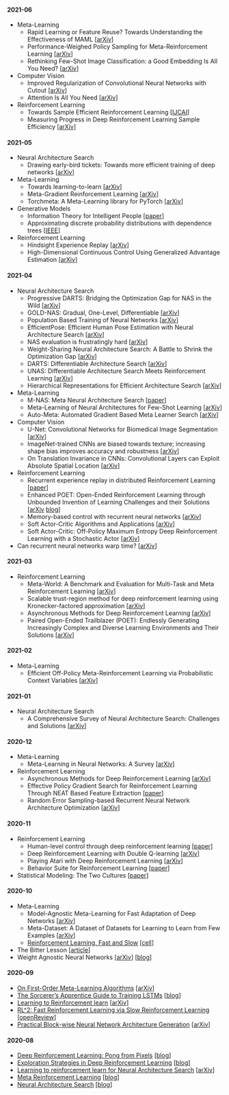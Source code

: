 #### 2021-06
- Meta-Learning
    - Rapid Learning or Feature Reuse? Towards Understanding the Effectiveness of MAML [[arXiv](https://arxiv.org/abs/1909.09157)]
    - Performance-Weighed Policy Sampling for Meta-Reinforcement Learning [[arXiv](https://arxiv.org/abs/2012.06016)]
    - Rethinking Few-Shot Image Classification: a Good Embedding Is All You Need? [[arXiv](https://arxiv.org/abs/2003.11539)]
- Computer Vision
    - Improved Regularization of Convolutional Neural Networks with Cutout [[arXiv](https://arxiv.org/abs/1708.04552)]
    - Attention Is All You Need [[arXiv](https://arxiv.org/abs/1706.03762)]
- Reinforcement Learning
    - Towards Sample Efficient Reinforcement Learning [[IJCAI](https://www.ijcai.org/proceedings/2018/820)]
    - Measuring Progress in Deep Reinforcement Learning Sample Efficiency [[arXiv](https://arxiv.org/abs/2102.04881)]

#### 2021-05
- Neural Architecture Search
    - Drawing early-bird tickets: Towards more efficient training of deep networks [[arXiv](https://arxiv.org/abs/1909.11957)]
- Meta-Learning
    - Towards learning-to-learn [[arXiv](https://arxiv.org/abs/1811.00231)]
    - Meta-Gradient Reinforcement Learning [[arXiv](https://arxiv.org/abs/1805.09801)]
    - Torchmeta: A Meta-Learning library for PyTorch [[arXiv](https://arxiv.org/abs/1909.06576)]
- Generative Models
    - Information Theory for Intelligent People [[paper](http://tuvalu.santafe.edu/~simon/it.pdf)]
    - Approximating discrete probability distributions with dependence trees [[IEEE](https://ieeexplore.ieee.org/document/1054142)]
- Reinforcement Learning
    - Hindsight Experience Replay [[arXiv](https://arxiv.org/abs/1707.01495)]
    - High-Dimensional Continuous Control Using Generalized Advantage Estimation [[arXiv](https://arxiv.org/abs/1506.02438)]

#### 2021-04
- Neural Architecture Search
    - Progressive DARTS: Bridging the Optimization Gap for NAS in the Wild [[arXiv](https://arxiv.org/abs/1912.10952)]
    - GOLD-NAS: Gradual, One-Level, Differentiable [[arXiv](https://arxiv.org/abs/2007.03331)]
    - Population Based Training of Neural Networks [[arXiv](https://arxiv.org/abs/1711.09846)]
    - EfficientPose: Efficient Human Pose Estimation with Neural Architecture Search [[arXiv](https://arxiv.org/abs/2012.07086)]
    - NAS evaluation is frustratingly hard [[arXiv](https://arxiv.org/abs/1912.12522)]
    - Weight-Sharing Neural Architecture Search: A Battle to Shrink the Optimization Gap [[arXiv](https://arxiv.org/abs/2008.01475)]
    - DARTS: Differentiable Architecture Search [[arXiv](https://arxiv.org/abs/1806.09055)]
    - UNAS: Differentiable Architecture Search Meets Reinforcement Learning [[arXiv](https://arxiv.org/abs/1912.07651)]
    - Hierarchical Representations for Efficient Architecture Search [[arXiv](https://arxiv.org/abs/1711.00436)]
- Meta-Learning
    - M-NAS: Meta Neural Architecture Search [[paper](https://ojs.aaai.org//index.php/AAAI/article/view/6084)]
    - Meta-Learning of Neural Architectures for Few-Shot Learning [[arXiv](https://arxiv.org/abs/1911.11090)]
    - Auto-Meta: Automated Gradient Based Meta Learner Search [[arXiv](https://arxiv.org/abs/1806.06927)]
- Computer Vision
    - U-Net: Convolutional Networks for Biomedical Image Segmentation [[arXiv](https://arxiv.org/abs/1505.04597)]
    - ImageNet-trained CNNs are biased towards texture; increasing shape bias improves accuracy and robustness [[arXiv](https://arxiv.org/abs/1811.12231)]
    - On Translation Invariance in CNNs: Convolutional Layers can Exploit Absolute Spatial Location [[arXiv](https://arxiv.org/abs/2003.07064)]
- Reinforcement Learning
    - Recurrent experience replay in distributed Reinforcement Learning [[paper](https://openreview.net/pdf?id=r1lyTjAqYX)]
    - Enhanced POET: Open-Ended Reinforcement Learning through Unbounded Invention of Learning Challenges and their Solutions [[arXiv](https://arxiv.org/abs/2003.08536) [blog](https://eng.uber.com/poet-open-ended-deep-learning/)]
    - Memory-based control with recurrent neural networks [[arXiv](https://arxiv.org/abs/1512.04455)]
    - Soft Actor-Critic Algorithms and Applications [[arXiv](https://arxiv.org/abs/1812.05905)]
    - Soft Actor-Critic: Off-Policy Maximum Entropy Deep Reinforcement Learning with a Stochastic Actor [[arXiv](https://arxiv.org/abs/1801.01290)]
- Can recurrent neural networks warp time? [[arXiv](https://arxiv.org/pdf/1804.11188.pdf)]

#### 2021-03
- Reinforcement Learning
    - Meta-World: A Benchmark and Evaluation for Multi-Task and Meta Reinforcement Learning [[arXiv](https://arxiv.org/abs/1910.10897)]
    - Scalable trust-region method for deep reinforcement learning using Kronecker-factored approximation [[arXiv](https://arxiv.org/abs/1708.05144)]
    - Asynchronous Methods for Deep Reinforcement Learning [[arXiv](https://arxiv.org/abs/1602.01783)]
    - Paired Open-Ended Trailblazer (POET): Endlessly Generating Increasingly Complex and Diverse Learning Environments and Their Solutions [[arXiv](https://arxiv.org/abs/1901.01753)]

#### 2021-02
- Meta-Learning
    - Efficient Off-Policy Meta-Reinforcement Learning via Probabilistic Context Variables [[arXiv](https://arxiv.org/abs/1903.08254)]

#### 2021-01
- Neural Architecture Search
    - A Comprehensive Survey of Neural Architecture Search: Challenges and Solutions [[arXiv](https://arxiv.org/abs/2006.02903)]

#### 2020-12
- Meta-Learning
    - Meta-Learning in Neural Networks: A Survey [[arXiv](https://arxiv.org/abs/2004.05439)]
- Reinforcement Learning
    - Asynchronous Methods for Deep Reinforcement Learning [[arXiv](https://arxiv.org/abs/1602.01783)]
    - Effective Policy Gradient Search for Reinforcement Learning Through NEAT Based Feature Extraction [[paper](https://link.springer.com/chapter/10.1007/978-3-319-68759-9_39)]
    - Random Error Sampling-based Recurrent Neural Network Architecture Optimization [[arXiv](https://arxiv.org/abs/1909.02425)]

#### 2020-11
- Reinforcement Learning
    - Human-level control through deep reinforcement learning [[paper](https://storage.googleapis.com/deepmind-media/dqn/DQNNaturePaper.pdf)]
    - Deep Reinforcement Learning with Double Q-learning [[arXiv](https://arxiv.org/abs/1509.06461)]
    - Playing Atari with Deep Reinforcement Learning [[arXiv](https://arxiv.org/abs/1312.5602)]
    - Behavior Suite for Reinforcement Learning [[paper](https://arxiv.org/1908.03568)] 
- Statistical Modeling: The Two Cultures [[paper](http://www2.math.uu.se/~thulin/mm/breiman.pdf)]

#### 2020-10
- Meta-Learning
    - Model-Agnostic Meta-Learning for Fast Adaptation of Deep Networks [[arXiv](https://arxiv.org/abs/1703.03400)]
    - Meta-Dataset: A Dataset of Datasets for Learning to Learn from Few Examples [[arXiv](https://arxiv.org/abs/1903.03096)]
    - [Reinforcement Learning, Fast and Slow](notes/RL-fast-and-slow.md) [[cell](https://www.cell.com/trends/cognitive-sciences/fulltext/S1364-6613(19)30061-0)]
- The Bitter Lesson [[article](http://incompleteideas.net/IncIdeas/BitterLesson.html)]
- Weight Agnostic Neural Networks [[arXiv](https://arxiv.org/abs/1906.04358)] [[blog](https://gomerudo.github.io/ml-summaries/2020/03/09/wanns/)]

#### 2020-09
- [On First-Order Meta-Learning Algorithms](notes/First-order-meta-learning.md) [[arXiv](https://arxiv.org/abs/1801.02999)]
- [The Sorcerer’s Apprentice Guide to Training LSTMs](notes/Guide-to-training-LSTMs.md) [[blog](https://www.niklasschmidinger.com/posts/2020-09-09-lstm-tricks/)]
- [Learning to Reinforcement learn](notes/Learning-to-Reinforcement-learn.md) [[arXiv](https://arxiv.org/pdf/1611.05763.pdf)]
- [RL^2: Fast Reinforcement Learning via Slow Reinforcement Learning](notes/RL2-fast-rl-via-slow-rl.md) [[openReview](https://openreview.net/pdf?id=HkLXCE9lx)]
- [Practical Block-wise Neural Network Architecture Generation](notes/Block-NAS-generation.md) [[arXiv](https://arxiv.org/abs/1708.05552)]

#### 2020-08
- [Deep Reinforcement Learning: Pong from Pixels](notes/DRL-pong-from-pixels.md) [[blog](http://karpathy.github.io/2016/05/31/rl/)]
- [Exploration Strategies in Deep Reinforcement Learning](notes/Exploration-strats-in-DRL.md) [[blog](https://lilianweng.github.io/lil-log/2020/06/07/exploration-strategies-in-deep-reinforcement-learning.html)]
- [Learning to reinforcement learn for Neural Architecture Search](notes/Learn-2-learn-NAS.md) [[arXiv](https://arxiv.org/abs/1911.03769)]
- [Meta Reinforcement Learning](notes/MetaRL-lilian-blog.md) [[blog](https://lilianweng.github.io/lil-log/2019/06/23/meta-reinforcement-learning.html)]
- [Neural Architecture Search](notes/NAS-lilian-blog.md) [[blog](https://lilianweng.github.io/lil-log/2020/08/06/neural-architecture-search.html)]

